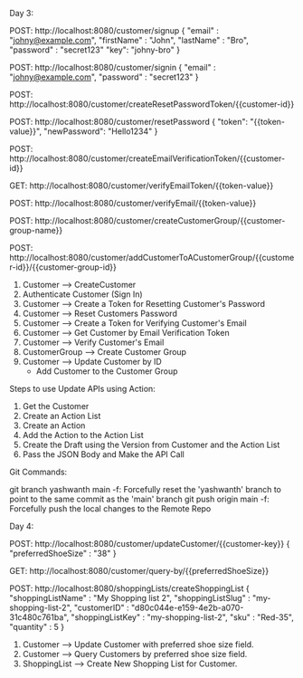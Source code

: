 Day 3:

POST: http://localhost:8080/customer/signup
{
    "email" : "johny@example.com",
    "firstName" : "John",
    "lastName" : "Bro",
    "password" : "secret123"
    "key": "johny-bro"
}

POST: http://localhost:8080/customer/signin
{
    "email" : "johny@example.com",
    "password" : "secret123"
}

POST: http://localhost:8080/customer/createResetPasswordToken/{{customer-id}}

POST: http://localhost:8080/customer/resetPassword
{
    "token": "{{token-value}}",
    "newPassword": "Hello1234"
}

POST: http://localhost:8080/customer/createEmailVerificationToken/{{customer-id}}

GET: http://localhost:8080/customer/verifyEmailToken/{{token-value}}

POST: http://localhost:8080/customer/verifyEmail/{{token-value}}

POST: http://localhost:8080/customer/createCustomerGroup/{{customer-group-name}}

POST: http://localhost:8080/customer/addCustomerToACustomerGroup/{{customer-id}}/{{customer-group-id}}

1) Customer --> CreateCustomer
2) Authenticate Customer (Sign In)
3) Customer --> Create a Token for Resetting Customer's Password
4) Customer --> Reset Customers Password
5) Customer --> Create a Token for Verifying Customer's Email
6) Customer --> Get Customer by Email Verification Token
7) Customer --> Verify Customer's Email
8) CustomerGroup --> Create Customer Group
9) Customer --> Update Customer by ID
   - Add Customer to the Customer Group 

Steps to use Update APIs using Action:
1) Get the Customer
2) Create an Action List
3) Create an Action
4) Add the Action to the Action List
5) Create the Draft using the Version from Customer and the Action List
6) Pass the JSON Body and Make the API Call
   
Git Commands:

git branch yashwanth main -f: Forcefully reset the 'yashwanth' branch to point to the same commit as the 'main' branch
git push origin main -f: Forcefully push the local changes to the Remote Repo

Day 4:

POST: http://localhost:8080/customer/updateCustomer/{{customer-key}}
{
    "preferredShoeSize" : "38"
}

GET: http://localhost:8080/customer/query-by/{{preferredShoeSize}}

POST: http://localhost:8080/shoppingLists/createShoppingList
{
    "shoppingListName" : "My Shopping list 2",
    "shoppingListSlug" : "my-shopping-list-2",
    "customerID" : "d80c044e-e159-4e2b-a070-31c480c761ba",
    "shoppingListKey" : "my-shopping-list-2",
    "sku" : "Red-35",
    "quantity" : 5
}

1) Customer --> Update Customer with preferred shoe size field.
2) Customer --> Query Customers by preferred shoe size field.
3) ShoppingList --> Create New Shopping List for Customer.